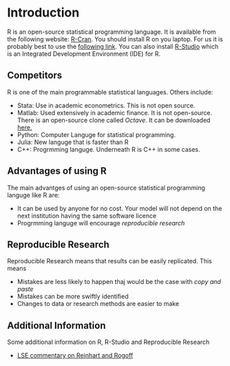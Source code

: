 Introduction
========================================================
R is an open-source statistical programming language.  It is available from the following website: [R-Cran](http://www.r-project.org/). You should install R on you laptop.  For us it is probably best to use the [following link](http://www.stats.bris.ac.uk/R/).  You can also install [R-Studio](https://www.rstudio.com/) which is an Integrated Development Environment (IDE) for R. 

Competitors
----------------------------------------------------------
R is one of the main programmable statistical languages.  Others include:
* Stata:  Use in academic econometrics. This is not open source.
* Matlab:  Used extensively in academic finance.  It is not open-source.  There is an open-source clone called *Octave*.  It can be downloaded [here.](https://www.gnu.org/software/octave/)
* Python: Computer Languge for statistical programming.  
* Julia:  New languge that is faster than R
* C++:  Progrmming languge.  Underneath R is C++ in some cases. 

Advantages of using R
------------------------------------------------------------
The main advantges of using an open-source statistical programming languge like R are:
* It can be used by anyone for no cost.  Your model will not depend on the next institution having the same software licence
* Progrmming languge will encourage *reproducible research*

Reproducible Research
--------------------------------------------------------------
Reproducible Research means that results can be easily replicated.  This means
* Mistakes are less likely to happen thaj would be the case with *copy and paste*
* Mistakes can be more swiftly identified
* Changes to data or research methods are easier to make

Additional Information
---------------------------------------------------------
Some additional information on R, R-Studio and Reproducible Research 
* [LSE commentary on Reinhart and Rogoff](http://blogs.lse.ac.uk/impactofsocialsciences/2013/10/23/open-data-in-economics-the-basis-of-reproducible-research/)
